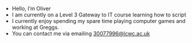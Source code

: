 - Hello, I’m Oliver
- I am currently on a Level 3 Gateway to IT course learning how to script
- I currently enjoy spending my spare time playing computer games and working at Greggs.
- You can contact me via emailing 30077996@lcwc.ac.uk
